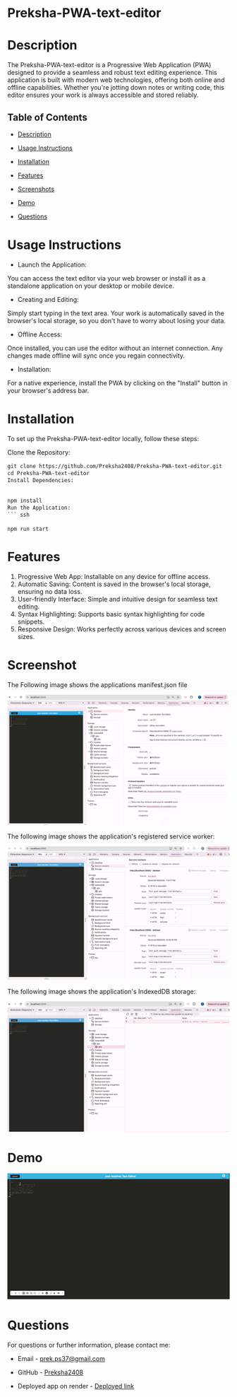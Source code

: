 # Preksha-PWA-text-editor


# Description

The Preksha-PWA-text-editor is a Progressive Web Application (PWA) designed to provide a seamless and robust text editing experience. This application is built with modern web technologies, offering both online and offline capabilities. Whether you're jotting down notes or writing code, this editor ensures your work is always accessible and stored reliably.


## Table of Contents

* [Description](#description)

* [Usage Instructions](#usage-instructions)

* [Installation](#installation)

* [Features](#features)

* [Screenshots](#screenshot)

* [Demo](#Demo)

* [Questions](#questions)

# Usage Instructions 

* Launch the Application:

You can access the text editor via your web browser or install it as a standalone application on your desktop or mobile device.

* Creating and Editing:

Simply start typing in the text area. Your work is automatically saved in the browser's local storage, so you don't have to worry about losing your data.

* Offline Access:

Once installed, you can use the editor without an internet connection. Any changes made offline will sync once you regain connectivity.

* Installation:

For a native experience, install the PWA by clicking on the "Install" button in your browser's address bar.

# Installation 

To set up the Preksha-PWA-text-editor locally, follow these steps:

Clone the Repository:

``` ssh
git clone https://github.com/Preksha2408/Preksha-PWA-text-editor.git
cd Preksha-PWA-text-editor
Install Dependencies:

```

``` ssh

npm install
Run the Application:
``` ssh

npm run start
```

# Features

1. Progressive Web App: Installable on any device for offline access.
2. Automatic Saving: Content is saved in the browser's local storage, ensuring no data loss.
3. User-friendly Interface: Simple and intuitive design for seamless text editing.
4. Syntax Highlighting: Supports basic syntax highlighting for code snippets.
5. Responsive Design: Works perfectly across various devices and screen sizes.


# Screenshot

The Following image shows the applications manifest.json file 

![Manifest.json](client/src/images/ManifestSS2.png)

The following image shows the application's registered service worker:

![Service worker](client/src/images/Serviceworkker.png)

The following image shows the application's IndexedDB storage:

![Indexed DB storage](client/src/images/IndexedDB-SS.png)


# Demo

![A live demo of the text editor is below](client/src/images/PWA-text-editor.gif)

# Questions 

For questions or further information, please contact me:

* Email - [prek.ps37@gmail.com](prek.ps37@gmail.com)

* GitHub - [Preksha2408](https://github.com/Preksha2408/Preksha-PWA-text-editor.git)

* Deployed app on render - [Deployed link](https://preksha-pwa-text-editor.onrender.com)